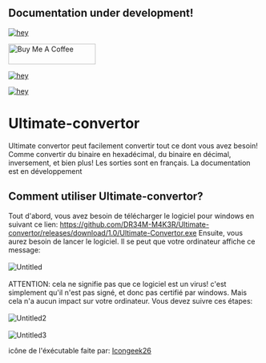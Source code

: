 ## Documentation under development!

[![hey](https://img.shields.io/badge/Contact%20me%20on%20discord-181717?style=for-the-badge&logo=discord)](https://discord.com/users/725672294692945991)


<a href="https://www.buymeacoffee.com/DR34MM4K3R" target="_blank"><img src="https://cdn.buymeacoffee.com/buttons/default-green.png" alt="Buy Me A Coffee" height="41" width="174"></a>


[![hey](https://img.shields.io/badge/Download%20.exe-181717?style=for-the-badge&color=blue&logo=windows)](https://github.com/DR34M-M4K3R/Ultimate-convertor/releases/download/1.0/Ultimate-Convertor.exe)

[![hey](https://img.shields.io/badge/Download%20.jar-181717?style=for-the-badge&color=red&logo=java)](https://github.com/DR34M-M4K3R/Ultimate-convertor/raw/main/ultimateConvertor.jar)


# Ultimate-convertor
Ultimate convertor peut facilement convertir tout ce dont vous avez besoin! Comme convertir du binaire en hexadécimal, du binaire en décimal, inversement, et bien plus! Les sorties sont en français.
La documentation est en développement

## Comment utiliser Ultimate-convertor?
Tout d'abord, vous avez besoin de télécharger le logiciel pour windows en suivant ce lien: https://github.com/DR34M-M4K3R/Ultimate-convertor/releases/download/1.0/Ultimate-Convertor.exe
Ensuite, vous aurez besoin de lancer le logiciel. Il se peut que votre ordinateur affiche ce message:
<br/>
<br/>
![Untitled](https://user-images.githubusercontent.com/67145585/116274745-395eca80-a783-11eb-8568-7ebfc48130d2.png)
<br/>
<br/>
ATTENTION: cela ne signifie pas que ce logiciel est un virus! c'est simplement qu'il n'est pas signé, et donc pas certifié par windows. Mais cela n'a aucun impact sur votre ordinateur.
Vous devez suivre ces étapes:
<br/>
<br/>
![Untitled2](https://user-images.githubusercontent.com/67145585/116275294-c86be280-a783-11eb-8caa-ccf250b3bd69.png)
<br/>
<br/>
![Untitled3](https://user-images.githubusercontent.com/67145585/116275972-5d6edb80-a784-11eb-91f7-f593722ca72c.png)

icône de l'éxécutable faite par: [Icongeek26](https://www.flaticon.com/fr/auteurs/icongeek26)
